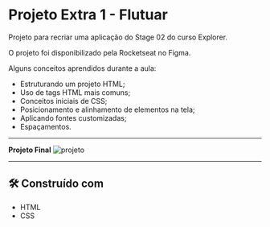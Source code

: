 # Projeto Extra 1 - Flutuar

Projeto para recriar uma aplicação do Stage 02 do curso Explorer.

O projeto foi disponibilizado pela Rocketseat no Figma.

Alguns conceitos aprendidos durante a aula:
- Estruturando um projeto HTML;
- Uso de tags HTML mais comuns;
- Conceitos iniciais de CSS;
- Posicionamento e alinhamento de elementos na tela;
- Aplicando fontes customizadas;
- Espaçamentos.

---

**Projeto Final**
![projeto](https://i.ibb.co/ccXmHYc/image.png)

---

## 🛠️ Construído com

* HTML
* CSS